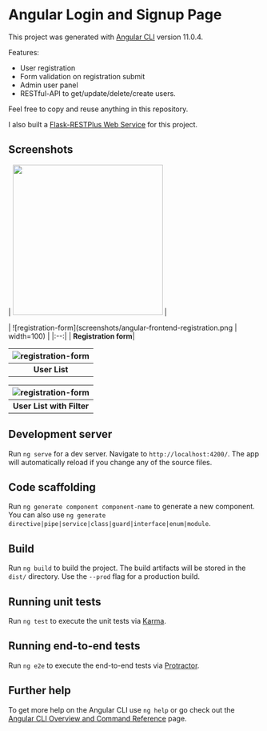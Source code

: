 # Angular Login and Signup Page

This project was generated with [Angular CLI](https://github.com/angular/angular-cli) version 11.0.4.

Features:

- User registration
- Form validation on registration submit
- Admin user panel
- RESTful-API to get/update/delete/create users. 

Feel free to copy and reuse anything in this repository.

I also built a [Flask-RESTPlus Web Service](https://github.com/rpurgstaller/Flask-RESTPlus-neo4j-backend) for this project. 

## Screenshots

| <img src="https://github.com/rpurgstaller/angular-login-and-signup/blob/master/screenshots/angular-frontend-registration.png" width=300> |

| ![registration-form](screenshots/angular-frontend-registration.png | width=100) |
|:--:|
| <b>Registration form</b>|

| ![registration-form](https://github.com/rpurgstaller/angular-login-and-signup/blob/master/screenshots/angular-frontend-user-list.png) |
|:--:|
| <b>User List</b>|

| ![registration-form](https://github.com/rpurgstaller/angular-login-and-signup/blob/master/screenshots/angular-frontend-user-list-filter.png) |
|:--:|
| <b>User List with Filter</b>|

## Development server

Run `ng serve` for a dev server. Navigate to `http://localhost:4200/`. The app will automatically reload if you change any of the source files.

## Code scaffolding

Run `ng generate component component-name` to generate a new component. You can also use `ng generate directive|pipe|service|class|guard|interface|enum|module`.

## Build

Run `ng build` to build the project. The build artifacts will be stored in the `dist/` directory. Use the `--prod` flag for a production build.

## Running unit tests

Run `ng test` to execute the unit tests via [Karma](https://karma-runner.github.io).

## Running end-to-end tests

Run `ng e2e` to execute the end-to-end tests via [Protractor](http://www.protractortest.org/).

## Further help

To get more help on the Angular CLI use `ng help` or go check out the [Angular CLI Overview and Command Reference](https://angular.io/cli) page.

